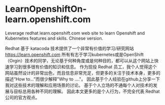 # LearnOpenshiftOn-learn.openshift.com
Leverage redhat learn.openshift.com web site to learn Openshift and Kubernetes features and skills. Chinese version.

Redhat 基于 katacoda 技术提供了一个非常有价值的学习/研究网站
https://learn.openshift.com
所有有志于学习kubernetes或是OpenShift（Orgin）技术的同学，无论基于何种角度或是何种目的，都可以从这个网站上快速学习到很多很有价值的知识和信息。
作为现役 Redhat 员工，我个人觉得这个网站虽然设计的非常出色，而且信息非常充足，但更多的关注于技术本身，更多的描述“How to...”而很少解释"Why to ...."。 因此基于个人经验在github上分享一下我对这些技术的理解和应用场景的讨论。 基于个人立场的不通每个人对技术的发展与目标总用各种不同的理解。 因此本文更多的是个人行为，不完全代表 Redhat 公司的官方观点。